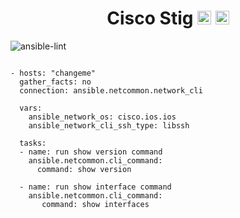 

<h1 align="center">
  Cisco Stig
<code><img height="22" src="https://cdn.jsdelivr.net/npm/simple-icons@v3/icons/ansible.svg"></code>
<code><img height="22" src="https://cdn.jsdelivr.net/npm/simple-icons@v3/icons/cisco.svg"></code>
</h1>




![ansible-lint](https://github.com/colin-mccarthy/cisco_stig/workflows/ansible-lint/badge.svg)



```

- hosts: "changeme"
  gather_facts: no
  connection: ansible.netcommon.network_cli
  
  vars:
    ansible_network_os: cisco.ios.ios
    ansible_network_cli_ssh_type: libssh
    
  tasks:
  - name: run show version command
    ansible.netcommon.cli_command:
      command: show version

  - name: run show interface command
    ansible.netcommon.cli_command:
       command: show interfaces
       
 ```      
